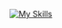 [![My Skills](https://skillicons.dev/icons?i=js,html,css,react,typescript,firebase,mongodb,express,nodejs)](https://skillicons.dev)
